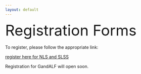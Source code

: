 ```yaml
---
layout: default
---
```


<font size="10"> Registration Forms </font>  
<br />
To register, please follow the appropriate link: 

[register here for NLS and SLSS](https://fienta.com/twelfth-scandinavian-logic-symposium-slss-2024)

Registration for GandALF will open soon.
